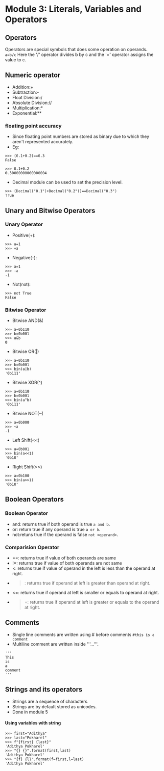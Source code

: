 # Module 3: Literals, Variables and Operators 
## Operators
Operators are special symbols that does some operation on operands.
`a=b/c`
Here the '/' operator divides b by c and the '=' operator assigns the value to c.

## Numeric operator
- Addition:+
- Subtraction:-
- Float Division:/
- Absolute Division://
- Multiplication:*
- Exponential:**


### floating point accuracy
- Since floating point numbers are stored as binary due to which they aren't represented accurately.
- Eg:
```
>>> (0.1+0.2)==0.3
False
```
```
>>> 0.1+0.2
0.30000000000000004
```
- Decimal module can be used to set the precision level.

```
>>> (Decimal("0.1")+Decimal("0.2"))==Decimal("0.3")
True
```
## Unary and Bitwise Operators
### Unary Operator
- Positive(+):
```
>>> a=1
>>> +a
```
- Negative(-):
```
>>> a=1
>>> -a
-1
```
- Not(not):
```
>>> not True
False
```
### Bitwise Operator
- Bitwise AND(&)
```
>>> a=0b110
>>> b=0b001
>>> a&b
0 
```
- Bitwise OR(|)
```
>>> a=0b110        
>>> b=0b001 
>>> bin(a|b)
'0b111'
```
- Bitwise XOR(^)
```
>>> a=0b110 
>>> b=0b001  
>>> bin(a^b)
'0b111'
```
- Bitwise NOT(~)
```
>>> a=0b000
>>> ~a  
-1
```
- Left Shift(<<)
```
>>> a=0b001
>>> bin(a<<1)
'0b10'
```
- Right Shift(>>)
```
>>> a=0b100   
>>> bin(a>>1)
'0b10'
```
## Boolean Operators
### Boolean Operator
- and: returns true if both operand is true `a and b`.
- or: return true if any operand is true `a or b`.
- not:retuns true if the operand is false `not <operand>`.
### Comparision Operator
- ==: returns true if value of both operands are same
- !=: returns true if value of both operands are not same
- <: returns true if value of operand in the left is less than the operand at right.
- >: returns true if operand at left is greater than operand at right.
- <=: returns true if operand at left is smaller or equals to operand at right.
- >=: returns true if operand at left is greater or equals to the operand at right.
## Comments
- Single line comments are written using # before comments
```#this is a comment```
- Multiline comment are written inside '''...'''.
```
'''
This
is
a 
comment
'''
```
## Strings and its operators
- Strings are a sequence of characters.
- Strings are by default stored as unicodes.
- Done in module 5

#### Using variables with string
```
>>> first="Adithya"
>>> last="Pokharel"
>>> f"{first} {last}"
'Adithya Pokharel'
>>> "{} {}".format(first,last)
'Adithya Pokharel'
>>> "{f} {l}".format(f=first,l=last)
'Adithya Pokharel'
```